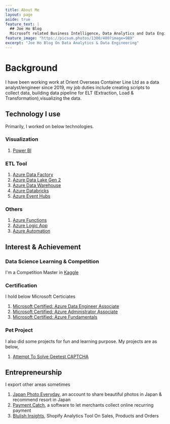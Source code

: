 ```yaml
---
title: About Me
layout: page
aside: true
feature_text: |
  ## Joe Ho Blog
  Microsoft related Business Intelligence, Data Analytics and Data Engineering
feature_image: "https://picsum.photos/1300/400?image=989"
excerpt: "Joe Ho Blog On Data Analytics & Data Engineering"
---
```


# Background
I have been working work at Orient Overseas Container Line Ltd as a data analyst/engineer since 2019, my job duties include creating scripts to collect data, building data pipeline for ELT (Extraction, Load & Transformation),visualizing the data. 

## Technology I use
Primarily, I worked on below technologies.

### Visualization
1. [Power BI](https://docs.microsoft.com/en-us/power-bi/ "Power BI")

### ETL Tool
1. [Azure Data Factory](https://docs.microsoft.com/en-us/azure/data-factory/ "Azure Data Factory")
2. [Azure Data Lake Gen 2](https://docs.microsoft.com/en-us/azure/storage/blobs/data-lake-storage-introduction "Azure Data Lake Gen 2")
3. [Azure Data Warehouse](https://docs.microsoft.com/en-us/azure/synapse-analytics/ "Azure Data Warehouse")
4. [Azure Databricks](https://docs.microsoft.com/en-us/azure/databricks/ "Azure Databricks")
5. [Azure Event Hubs](https://docs.microsoft.com/en-us/azure/event-hubs/ "Azure Event Hubs")

### Others
1. [Azure Functions](https://docs.microsoft.com/en-us/azure/azure-functions/ "Azure Functions")
2. [Azure Logic App](https://docs.microsoft.com/en-us/azure/logic-apps/ "Azure Logic App")
3. [Azure Automation](https://docs.microsoft.com/en-us/azure/automation/ "Azure Automation")

## Interest & Achievement

### Data Science Learning & Competition
I'm a Competition Master in [Kaggle](https://www.kaggle.com/joe1995 "Kaggle Profile")

### Certification
I hold below Microsoft Certiciates
1. [Microsoft Certified: Azure Data Engineer Associate](https://www.credly.com/badges/ba95f712-dea8-4523-a405-37faf2ef1544 "Microsoft Certified: Azure Data Engineer Associate")
2. [Microsoft Certified: Azure Administrator Associate](https://www.credly.com/badges/2c2968cb-e1d8-4919-af7c-779f2ce1d649 "Microsoft Certified: Azure Administrator Associate")
3. [Microsoft Certified: Azure Fundamentals](https://www.youracclaim.com/badges/cdd6d507-7416-43c1-b08e-8d3838f04035 "Microsoft Certified: Azure Fundamentals")

### Pet Project
I also did some projects for fun and learning purpose. My projects are as below,
1. [Attempt To Solve Geetest CAPTCHA](https://joeho.xyz/projects/Attempt-to-solve-Geetest-CAPTCHA/)

## Entrepreneurship
I export other areas sometimes
1. [Japan Photo Everyday](https://www.instagram.com/japan_photo_everyday/), an account to share beautiful photos in Japan & recommend resort in Japan
2. [Payment Catch](http://paymentcatch.com), a software to let merchants collect online recurring payment
3. [Blulish Insights](https://apps.shopify.com/blulish-insights), Shopify Analytics Tool On Sales, Products and Orders